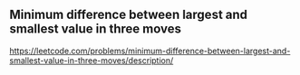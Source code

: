 ## Minimum difference between largest and smallest value in three moves
https://leetcode.com/problems/minimum-difference-between-largest-and-smallest-value-in-three-moves/description/
